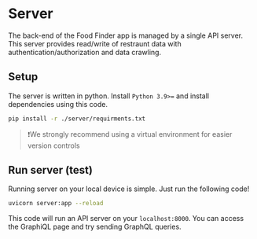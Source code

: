 # Server

The back-end of the Food Finder app is managed by a single API server. This server provides read/write of restraunt data with authentication/authorization and data crawling. 

## Setup

The server is written in python. Install `Python 3.9>=` and install dependencies using this code. 

```zsh
pip install -r ./server/requirments.txt
```

> ❗️We strongly recommend using a virtual environment for easier version controls

## Run server (test)

Running server on your local device is simple. Just run the following code!

```zsh
uvicorn server:app --reload
```

This code will run an API server on your `localhost:8000`. You can access the GraphiQL page and try sending GraphQL queries. 